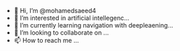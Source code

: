 - 👋 Hi, I’m @mohamedsaeed4
- 👀 I’m interested in artificial intellegenc...
- 🌱 I’m currently learning navigation with deepleaening...
- 💞️ I’m looking to collaborate on ...
- 📫 How to reach me ...

<!---
mohamedsaeed4/mohamedsaeed4 is a ✨ special ✨ repository because its `README.md` (this file) appears on your GitHub profile.
You can click the Preview link to take a look at your changes.
--->
